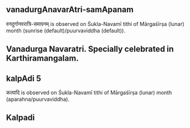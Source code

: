 ## vanadurgAnavarAtri-samApanam

वनदुर्गानवरात्रि-समापनम् is observed on Śukla-Navamī tithi of Mārgaśīrṣa (lunar) month (sunrise (default)/puurvaviddha (default)).

Vanadurga Navaratri. Specially celebrated in Karthiramangalam.
---
## kalpAdi 5

कल्पादि is observed on Śukla-Navamī tithi of Mārgaśīrṣa (lunar) month (aparahna/puurvaviddha).

Kalpadi
---
